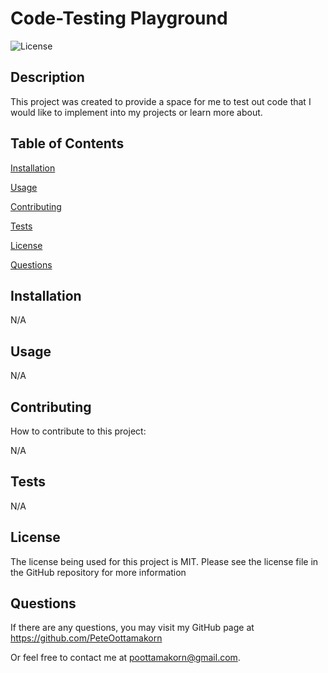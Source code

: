 
  
  # Code-Testing Playground
  ![License](https://img.shields.io/badge/License-MIT-skyblue.svg)

  ## Description

  This project was created to provide a space for me to test out code that I would like to implement into my projects or learn more about.

  ## Table of Contents

  [Installation](#installation)

  [Usage](#usage)

  [Contributing](#contributing)

  [Tests](#tests)

  [License](#license)

  [Questions](#questions)

  ## Installation
  
  N/A

  ## Usage

  N/A

  ## Contributing

  How to contribute to this project:

  
  N/A

  ## Tests

  N/A
  
    
## License
    
    
The license being used for this project is MIT. Please see the license file in the GitHub repository for more information
  
  ## Questions

  If there are any questions, you may visit my GitHub page at
  https://github.com/PeteOottamakorn

  Or feel free to contact me at poottamakorn@gmail.com.